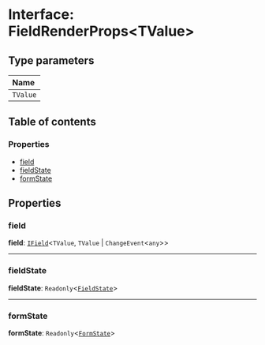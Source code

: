 # Interface: FieldRenderProps\<TValue>

## Type parameters

| Name |
| :------ |
| `TValue` |

## Table of contents

### Properties

* [field](/auto-docs/editor/interfaces/FieldRenderProps.md#field)
* [fieldState](/auto-docs/editor/interfaces/FieldRenderProps.md#fieldstate)
* [formState](/auto-docs/editor/interfaces/FieldRenderProps.md#formstate)

## Properties

### field

**field**: [`IField`](/auto-docs/editor/interfaces/IField.md)<`TValue`, `TValue` | `ChangeEvent`<`any`>>

***

### fieldState

**fieldState**: `Readonly`<[`FieldState`](/auto-docs/editor/interfaces/FieldState.md)>

***

### formState

**formState**: `Readonly`<[`FormState`](/auto-docs/editor/interfaces/FormState.md)>
